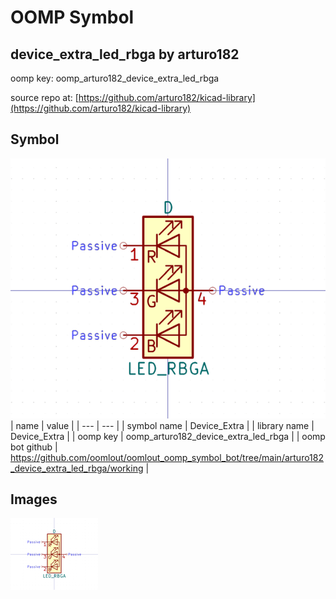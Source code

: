 # OOMP Symbol  
## device_extra_led_rbga  by arturo182  
  
oomp key: oomp_arturo182_device_extra_led_rbga  
  
source repo at: [https://github.com/arturo182/kicad-library](https://github.com/arturo182/kicad-library)  
## Symbol  
  
[![working.png](working_600.png)](working.png)  
| name | value | 
| --- | --- | 
| symbol name | Device_Extra | 
| library name | Device_Extra | 
| oomp key | oomp_arturo182_device_extra_led_rbga | 
| oomp bot github | https://github.com/oomlout/oomlout_oomp_symbol_bot/tree/main/arturo182_device_extra_led_rbga/working | 
## Images  
  
[![working.png](working_140.png)](working.png)  
